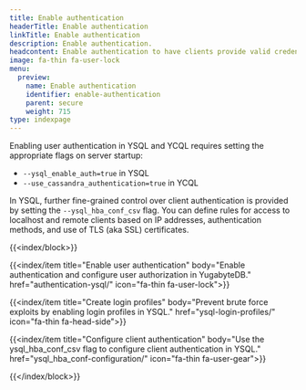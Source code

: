 ```yaml
---
title: Enable authentication
headerTitle: Enable authentication
linkTitle: Enable authentication
description: Enable authentication.
headcontent: Enable authentication to have clients provide valid credentials before they can connect
image: fa-thin fa-user-lock
menu:
  preview:
    name: Enable authentication
    identifier: enable-authentication
    parent: secure
    weight: 715
type: indexpage
---
```


Enabling user authentication in YSQL and YCQL requires setting the appropriate flags on server startup:

- `--ysql_enable_auth=true` in YSQL
- `--use_cassandra_authentication=true` in YCQL

In YSQL, further fine-grained control over client authentication is provided by setting the `--ysql_hba_conf_csv` flag. You can define rules for access to localhost and remote clients based on IP addresses, authentication methods, and use of TLS (aka SSL) certificates.

{{<index/block>}}

  {{<index/item
    title="Enable user authentication"
    body="Enable authentication and configure user authorization in YugabyteDB."
    href="authentication-ysql/"
    icon="fa-thin fa-user-lock">}}

  {{<index/item
    title="Create login profiles"
    body="Prevent brute force exploits by enabling login profiles in YSQL."
    href="ysql-login-profiles/"
    icon="fa-thin fa-head-side">}}

  {{<index/item
    title="Configure client authentication"
    body="Use the ysql_hba_conf_csv flag to configure client authentication in YSQL."
    href="ysql_hba_conf-configuration/"
    icon="fa-thin fa-user-gear">}}

{{</index/block>}}
